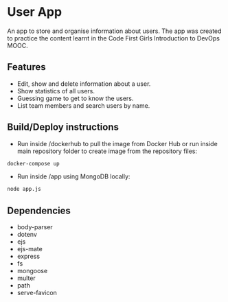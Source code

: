 # User App
An app to store and organise information about users. The app was created to practice the content learnt in the Code First Girls Introduction to DevOps MOOC.

## Features
- Edit, show and delete information about a user.
- Show statistics of all users.
- Guessing game to get to know the users.
- List team members and search users by name.

## Build/Deploy instructions
- Run inside /dockerhub to pull the image from Docker Hub or run inside main repository folder to create image from the repository files:
```bash
docker-compose up
```
- Run inside /app using MongoDB locally:
```bash
node app.js
```

## Dependencies
- body-parser
- dotenv
- ejs
- ejs-mate
- express
- fs
- mongoose
- multer
- path
- serve-favicon
